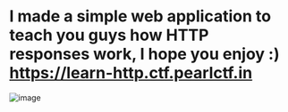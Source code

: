 I made a simple web application to teach you guys how HTTP responses work, I hope you enjoy :)
https://learn-http.ctf.pearlctf.in
===========================================================================================================


![image](https://github.com/alexsandusf/CTFWriteups/assets/162010016/470cb8b7-ad4b-4ad1-b4fd-f096c12d6527)

